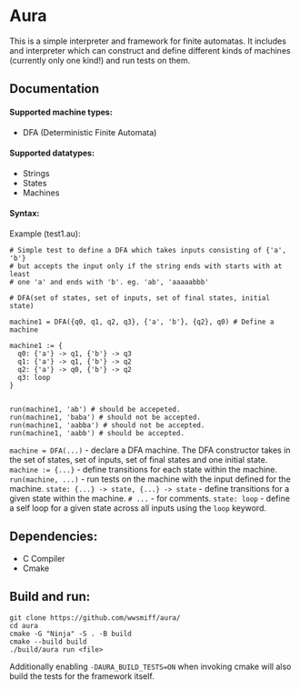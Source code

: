 # Aura
This is a simple interpreter and framework for finite automatas. It includes and interpreter which can construct and define different kinds of machines (currently only one kind!)
and run tests on them.

## Documentation
#### Supported machine types:
  - DFA (Deterministic Finite Automata)
#### Supported datatypes:
  - Strings
  - States
  - Machines
#### Syntax:
Example (test1.au):
```
# Simple test to define a DFA which takes inputs consisting of {'a', 'b'}
# but accepts the input only if the string ends with starts with at least
# one 'a' and ends with 'b'. eg. 'ab', 'aaaaabbb'

# DFA(set of states, set of inputs, set of final states, initial state) 

machine1 = DFA({q0, q1, q2, q3}, {'a', 'b'}, {q2}, q0) # Define a machine

machine1 := {
  q0: {'a'} -> q1, {'b'} -> q3
  q1: {'a'} -> q1, {'b'} -> q2
  q2: {'a'} -> q0, {'b'} -> q2
  q3: loop
}


run(machine1, 'ab') # should be accepeted.
run(machine1, 'baba') # should not be accepted.
run(machine1, 'aabba') # should not be accepted.
run(machine1, 'aabb') # should be accepted.
```

`machine = DFA(...)` - declare a DFA machine. The DFA constructor takes in the set of states, set of inputs, set of final states and one initial state.
`machine := {...}` - define transitions for each state within the machine.
`run(machine, ...)` - run tests on the machine with the input defined for the machine.
`state: {...} -> state, {...} -> state` - define transitions for a given state within the machine.
`# ...` - for comments.
`state: loop` - define a self loop for a given state across all inputs using the `loop` keyword.

## Dependencies:
- C Compiler
- Cmake

## Build and run:
```
git clone https://github.com/wwsmiff/aura/
cd aura
cmake -G "Ninja" -S . -B build
cmake --build build
./build/aura run <file>
```
Additionally enabling `-DAURA_BUILD_TESTS=ON` when invoking cmake will also build the tests for the framework itself.
